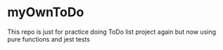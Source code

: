# myOwnToDo
This repo is just for practice doing ToDo list project again but now using pure functions and jest tests
